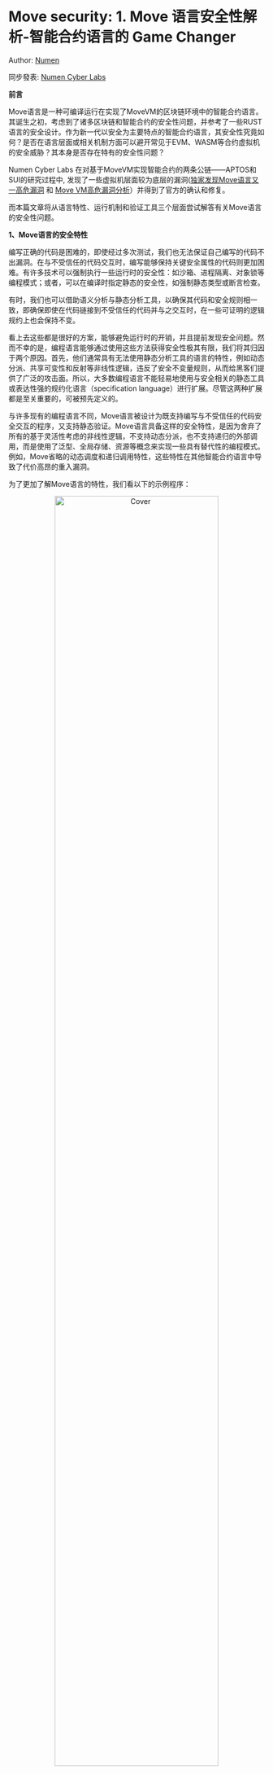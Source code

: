 # Move security: 1. Move 语言安全性解析-智能合约语言的 Game Changer 

Author: [Numen](https://twitter.com/numencyber)

同步發表: [Numen Cyber Labs ](https://mp.weixin.qq.com/s/1cP0ZW3qjcabgbHwfx4n9g)

**前言**  

Move语言是一种可编译运行在实现了MoveVM的区块链环境中的智能合约语言。其诞生之初，考虑到了诸多区块链和智能合约的安全性问题，并参考了一些RUST语言的安全设计。作为新一代以安全为主要特点的智能合约语言，其安全性究竟如何？是否在语言层面或相关机制方面可以避开常见于EVM、WASM等合约虚拟机的安全威胁？其本身是否存在特有的安全性问题？  

Numen Cyber Labs 在对基于MoveVM实现智能合约的两条公链——APTOS和SUI的研究过程中, 发现了一些虚拟机层面较为底层的漏洞([独家发现Move语言又一高危漏洞](http://mp.weixin.qq.com/s?__biz=Mzg4MDcxNTc2NA==&mid=2247484352&idx=1&sn=142ff697cd7fbe4172a3ceb8d85296be&chksm=cf71b15bf806384da5ad52156f271d04cc93b5cde269223f6024179e729d0e04a830ece4e9ad&scene=21#wechat_redirect) 和 [Move VM高危漏洞分析](https://mp.weixin.qq.com/s?__biz=Mzg4MDcxNTc2NA==&mid=2247484192&idx=1&sn=1169379e9c2b07f0a3e35631592b95d5&scene=21#wechat_redirect)）并得到了官方的确认和修复。

而本篇文章将从语言特性、运行机制和验证工具三个层面尝试解答有关Move语言的安全性问题。

**1、Move语言的安全特性**

编写正确的代码是困难的，即使经过多次测试，我们也无法保证自己编写的代码不出漏洞。在与不受信任的代码交互时，编写能够保持关键安全属性的代码则更加困难。有许多技术可以强制执行一些运行时的安全性：如沙箱、进程隔离、对象锁等编程模式；或者，可以在编译时指定静态的安全性，如强制静态类型或断言检查。

有时，我们也可以借助语义分析与静态分析工具，以确保其代码和安全规则相一致，即确保即使在代码链接到不受信任的代码并与之交互时，在一些可证明的逻辑规约上也会保持不变。

看上去这些都是很好的方案，能够避免运行时的开销，并且提前发现安全问题。然而不幸的是，编程语言能够通过使用这些方法获得安全性极其有限，我们将其归因于两个原因。首先，他们通常具有无法使用静态分析工具的语言的特性，例如动态分派、共享可变性和反射等非线性逻辑，违反了安全不变量规则，从而给黑客们提供了广泛的攻击面。所以，大多数编程语言不能轻易地使用与安全相关的静态工具或表达性强的规约化语言（specification language）进行扩展。尽管这两种扩展都是至关重要的，可被预先定义的。

与许多现有的编程语言不同，Move语言被设计为既支持编写与不受信任的代码安全交互的程序，又支持静态验证。Move语言具备这样的安全特性，是因为舍弃了所有的基于灵活性考虑的非线性逻辑，不支持动态分派，也不支持递归的外部调用，而是使用了泛型、全局存储、资源等概念来实现一些具有替代性的编程模式。例如，Move省略的动态调度和递归调用特性，这些特性在其他智能合约语言中导致了代价高昂的重入漏洞。

为了更加了解Move语言的特性，我们看以下的示例程序：

<div align=center>
<img src="https://mmbiz.qpic.cn/mmbiz_png/vlekRjgqic0enXqBq74BhiaDRGwEdZZC5piaOjgOTDXWG0yQ7WmCuokEdeGRyKf1H7OicLarcVoc2jDzo3RL55oUsQ/640?wx_fmt=png&wxfrom=5&wx_lazy=1&wx_co=1" alt="Cover" width="80%"/>
</div>

<p align="center"">Move中一个币资产的实现</p>

a)模块（Module）:每个Move模块由一系列结构类型和过程定义组成。模块可以导入类型定义(例如，在第2行use 0x1::signer)并调用在其他模块中声明的过程。模块的完全限定名以存储模块代码的16字节帐户地址开始(在这里，我们编写一个帐户地址，如0x1，作为16字节十六进制地址的简写，用前导0填充)。帐户地址充当一个命名空间，用于区分具有相同名称的模块;例如，0x1::TestCoin和0x2::TestCoin是不同的模块，具有自己的类型和过程。

b) 结构体（Structs）:模块中定义了两个结构体Coin和Info。一个Coin代表分配给模块用户的代币，而Info记录了该代币总共存在多少。由声明上的has key语法可知，这两个结构体都被定义为了资源类型（具备key或store Abilities的结构体），表示这两个结构体都可以存储在持久全局键/值存储中。

c)过程（function）:代码定义了一个初始化、一个安全过程和一个不安全过程。创建任何Coin之前必须调用initialize过程，它将单例Info值的total\_supply初始化为零。在这里，signer是一个特殊的类型，它表示一个由Move之外的逻辑验证的用户。断言签名者的地址等于ADMIN确保这个过程只能由指定的管理员帐户调用。过程mint允许管理员创建所需数量的新代币(第25行);这是在硬币总数更新之后(第23行)。像初始化一样，这个过程有访问控制，以确保它只能由管理员帐户调用(第20和21行)。value\_mut过程接受一个对Coin的可变引用作为输入，并返回一个指向Coin值字段的可变引用。

可以看到，合约结构上和其他的智能合约语言没有太大差别，但我们需要对资源类型以及全局存储(Persistent Global Store)的概念进行更详细的解释，这是Move语言中对存储和资源安全的关键机制。

全局存储允许Move程序存储持久数据(例如，Coin余额)，这些数据只能由拥有它的模块以编程方式读/写，但也存储在公共账本中，可以由在其他模块中运行代码的用户查看。

全局存储中的每个键都由完全限定的类型名称(例如，0x1::TestCoin::Coin)和存储该类型值的帐户地址(帐户地址存储模块代码和结构数据)组成。虽然全局存储在所有模块之间共享，但每个模块都对其声明的key（账户地址）具有独占的读/写访问权。也就是说声明了资源类型(比如Coin)的模块可以:

    •通过move\_to<Coin>指令将一个值发布到全局存储(例如，第14行);

    •通过move\_from<Coin>指令从全局存储中删除一个值;

    •通过borrow\_global\_mut<Coin>指令获取全局存储中一个值的引用(例如，第22行)。

由于模块“拥有”由其通过key控制的全局存储条目，它可以对该存储强制约束。例如，确保只有ADMIN帐户地址可以持有类型为0x1::TestCoin::Info的结构体。它只通过定义一个过程(initialize)来实现这一点，该过程在Info类型上使用move\_to，并强制执行在ADMIN地址上调用move\_to的前置条件(第13行)。这些约束不同于静态不变量，因为它们需要运行时检查。在这种情况下，由于参数account是在运行时提供的，程序员不能静态地强制它始终是ADMIN的，因此需要在第13行进行不变量检查。

以下就是两个保证该模块代码安全的两个静态检查特性机制：不变量规约和字节码验证器

a)不变量检查（规约检查）:模块的第10行，表示静态检查的不变量——系统中所有Coin对象的值字段之和必须等于存储在ADMIN地址的Info对象的total\_value字段。所谓不变量，是形式化验证中的一个术语，表示了一种状态的守恒性，也可以称为不变式或不变性。我们希望守恒属性适用于模块的所有可能的客户端(包括恶意的客户端):任何违反都会破坏Coin的完整性。因此，不变式不只是影响单个对象，而是影响它们的集合(即所有的Coin对象)。该处其实就是我们下一节要介绍的move prover中可用于形式化检查的specification language。

b)字节码验证器:安全类型和线性化是字节码验证器的主要验证范围: 如本例，尽管其他模块不能访问由0x1::TestCoin::Coin 控制的全局存储单元，但它们可以在自己的过程和结构声明中使用这种类型。例如，另一个模块可以公开一个支付过程，该过程接受0x1::TestCoin::Coin作为输入。

乍一看，允许Coin等敏感值流出创建它们的模块可能看起来很危险——恶意客户端模块会创建假冒硬币，人为增加其拥有的硬币的价值，或复制/销毁现有硬币。幸运的是，Move有一个字节码验证器(一个在字节码级别强制执行的类型系统)，它允许模块所有者防止这些不希望出现的结果。只有声明了结构类型Coin的模块才可以:

    •创建一个Coin类型的值(例如，第25行);

    •“解包”一个Coin类型的值到它的组件字段中(在本例中为value);

    •通过rust风格的可变或不可变borrow(例如&mut Coin)获得对Coin字段的引用。

这允许模块作者在模块中声明的结构的创建值和字段值。验证器还强制结构默认为线性。以确保线性地防止在声明结构的模块之外复制和销毁(例如，通过覆盖存储结构的变量或允许它超出作用域)。同时，验证器还会对一些类型的常见内存问题（如溢出）进行强制检查。

检测过程主要有三类：

1）结构体合法检查：保证字节码的完整性, 检测错误非法的引用，重复的资源实体以及非法的类型签名等

2）过程逻辑的语义检测：包括参数类型错误，循环索引，空索引以及重复定义变量等。

3）链接时错误，非法调用内部过程，或者链接一个声明和定义不匹配的流程。

验证器会首先创建一个CFG（Control-flow Graph，控制流图），因为没有非线性逻辑，这个控制流图可以清晰的描述程序块间的调用关系，而无需考虑递归深度的问题。

随后，验证器会检测栈里面被调用者的访问范围，保证合约的被调用者不能访问到调用者的栈空间。例如一个过程被执行的时候，调用者首先在CallStackFrame里面初始化局部变量，然后将局部变量放入到栈里面，假设当前栈的高度是n，那么有效的bytecode必须满足不变量：当调用过程结束的时候，栈的高度依然还是n。验证器主要是通过分析每个指令块的指令对栈的可能影响，保证不操作高度高于n的栈空间。这里有一个例外就是，一个以return结尾的指令块，他退出的时候高度必须是n+m，其中m是过程返回值的个数。

同时为了检查类型，每一个Value 栈都维护了一个对应的Type 栈，执行的时候Type栈也跟这指令执行进行pop和push。

接下来是资源检查和引用检查。资源主要检查资源的不可双花、不可销毁、必有归属（返回值必须被接受）等约束。而引用检查结合了动态和静态分析。静态分析利用类似rust类型系统的borrow checking机制，保证：1. 所有引用必须指向一个已经被分配的存储上，防止空指针；2. 所有的引用都有安全的读写权限。

而borrow\_global调用的时候会动态的对全局变量的引用进行了计数，解释器会对每个发布了的资源进行判断，如果被borrow或者move了，再次引用就会报错。

最后是链接检查，需要对链接的对象和声明是否匹配，过程的访问控制等做再次的检查。

可见，通过不变量检查和字节码验证器两种机制，双重保障了代码在编译时的安全性。接下来我们通过分析move的运行机制，来看看MoveVM如何保证运行时的安全性。

**2、Move的运行机制**

首先，Move程序运行在虚拟机中，并且在运行时不能访问系统内存。这使得Move可以在不信任的环境中安全地运行，并且不会被破坏或滥用。

其次，Move程序是在堆栈上执行的，形式上，之前提到的全局存储被分为两部分:内存（堆）和全局变量（栈）。内存是一个一阶存储，因此它的单元不能用来存储指向内存单元的指针。全局变量被用来存储指向内存单元的指针，但是它们的索引方式与内存不同。为了访问全局变量，代码提供了一个地址和一个绑定到该地址的类型。这种划分简化了操作，使得move语言在语义上更容易形式化。

而Move的字节码指令在一个栈式的解释器进行执行，栈式虚拟机的好处是易于实现和控制，对硬件环境的要求较少，非常适合区块链场景。同时相对寄存器式的解释器, 栈式解释器在不同的变量之间进行copy和move更容易控制和检测。

在Move语言中，任何被定义为资源的值都只能被破坏性地移动(使以前保存该值的存储位置无效)，但只有某些值(例如，整数)可以被复制。

Move程序运行在堆栈上的时候，其状态为⟨C, M, G, S⟩的四元组，由:调用栈（C），内存（M），全局变量（G）和操作数（S）组成。堆栈还维护一个函数表(模块本身)来解析包含函数体的指令。

<div align=center>
<img src="https://mmbiz.qpic.cn/mmbiz_png/vlekRjgqic0enXqBq74BhiaDRGwEdZZC5pLnrPwlYLztAUyWPF8I9JhuTRGTZ8L2rCHEAMoWJk57wyXHEibfV9V3Q/640?wx_fmt=png&wxfrom=5&wx_lazy=1&wx_co=1" alt="Cover" width="80%"/>
</div>

调用栈包含了一个过程执行的所有上下文信息以及指令编号（指令会被唯一编码，减少代码体积）。当在一个过程中执行Call指令调用其他的过程的时候，会创建一个新的调用栈对象，然后将对应的调用参数存储到内存和全局变量上面，最后解释器开始以此执行新的合约的指令。执行过程遇到分支指令的时候，会在本过程内部发生一个静态跳转，所谓静态跳转实际上是指跳转的offset是事先已经确定好的，不会像evm一样动态跳转。这也就是之前提到的不支持动态分派的特性。也就是说模块内的过程依赖是无环的，加上模块本身的没有动态指派，这样就加强了执行期间的函数调用的不可变性：一个procedure在执行过程的call frame必然是相邻的，从而避免了重入的可能性。最后调用return结束调用，同时返回值放在栈顶。

通过研究MoveVM的代码，我们可以清晰的看到，MoveVM将数据的存储和调用堆栈（过程逻辑）的存储是分开的，这点是和EVM最大的不同的地方，例如，在EVM中，要实现一个ERC20的Token，需要在一个合约中写好逻辑和对每个用户的状态进行记录，而在MoveVM中，用户状态（账户地址下的资源）是独立存储的，程序调用必须符合权限和关于资源的强制性规则，虽然牺牲了一定的灵活性，但是在安全性和执行效率（有助于实现并发执行）上获得了很大的提升。

<div align=center>
<img src="https://mmbiz.qpic.cn/mmbiz_png/vlekRjgqic0enXqBq74BhiaDRGwEdZZC5pibgEbgpbpvXu5ELzBGdNvvjWNhLr9bVMPLAzsnNwME8P8T3IB3OUskg/640?wx_fmt=png&wxfrom=5&wx_lazy=1&wx_co=1" alt="Cover" width="80%"/>
</div>

**3、Move Prover**

最后，我们来了解下Move提供的能够进行辅助自动化审计的工具Move prover。

Move Prover是一种基于推理的形式化验证工具。它使用形式化语言来描述程序的行为，并使用推理算法来验证程序是否符合预期，可以帮助开发人员确保智能合约的正确性，从而减少交易风险。简单来说，形式化验证就是用数学方法去证明我们的系统是无 Bug 的。

目前主流的自动软件验证算法是基于可满足性模理论求解器（SMT solver, satisfiability module theories solver）的。虽然这名字看起来有点唬人，但其实 SMT solver 就是一个公式求解器。上层的软件验证算法将其验证目标拆分为一些公式，交由 SMT solver 求解，再根据求出的结果进一步分析，最终报告验证目标成立，或者是发现了一个反例。

一种基本的验证算法是演绎验证（deductive verification），也有不少其他的验证算法，比如有界模型检测、k 归纳法、谓词抽象和路径抽象等

Move Prover就是使用了演绎验证算法来验证程序是否符合预期。这意味着，Move Prover可以根据已知的信息推断出程序的行为，并确保其与预期的行为相匹配。这有助于确保程序的正确性，并减少了人工手动测试的工作量。

Move Prover的总体架构如下图所示：

<div align=center>
<img src="https://mmbiz.qpic.cn/mmbiz_png/vlekRjgqic0enXqBq74BhiaDRGwEdZZC5pHZxznfib1O7GCFONBACXnYcGdTBT5JhicJeaPFSKLcETcpDOyMzkT0ow/640?wx_fmt=png&wxfrom=5&wx_lazy=1&wx_co=1" alt="Cover" width="80%"/>
</div>

首先，Move Prover 接收一个Move源文件作为输入，该文件中需要设置程序输入规范（specification）。之后 Move Parser 会在源码中把规范提取出来。Move 编译器将源文件编译为字节码，和规范系统(specification)共同转化为验证者对象模型(Prover Object Model)。

这个模型会被翻译成一种名为Boogie的中间语言。这段 Boogie 代码会被传入 Boogie 验证系统，该系统对输入进行“验证条件生成”(verification condition generation)。该验证条件会被传入一个名为 Z3 的求解器中，这是微软研发的一种可满足性理论（SMT）求解器。

VC 被传进 Z3 程序后，该验证器会检查 SMT公式（程序代码是否满足specification规范）是否是不可满足的。如果是这样，这意味着规范是成立的。否则，将生成一个满足条件的模型，并将其转换回Boogie格式，以便发布诊断报告。然后将诊断报告还原为与标准编译器错误类似的源码级错误。

为了描述规范系统，move使用Move Specification Language，其是Move语言的子集，它引入了对静态描述有关程序正确性的行为的支持，而不影响生产。同时可以独立为专门的规约化文件，从而让业务代码和形式化验证代码分开。

网上已经有很多其他的关于Move Specification Language的教程，感兴趣的可以自行学习，建议合约程序员们多加了解，以提高自己代码的安全性。同时，由于Move Specification Language可以不侵入代码的单独编写，对于安全性要求更高的项目来说，可以将该规约代码交由安全经验更加丰富的第三方安全公司来撰写，在审计代码的同时，可以给出更严格的形式化验证报告。

总的来说，Move Prover是一种非常有用的工具，可以帮助开发人员确保智能合约的正确性。它使用形式化语言来描述程序的行为，并使用推理算法来验证程序是否符合预期。这有助于减少交易风险，并使开发人员能够更自信地将智能合约部署到生产环境中。

**4、总结**

Move语言的设计在安全性的考虑上非常出色，在语言特性、虚拟机执行和安全工具层面，都给出了非常全面的考虑。语言特性上牺牲了部分灵活性，强制类型检查和线性逻辑，方便在编译检查、形式化验证时更加的自动化和具备安全可验证性，而MoveVM在设计上将状态与逻辑分开，更加贴合区块链上资产安全管理的需求。

综上，在语言层面，常见于EVM的重入、溢出、Call/DelegateCall注入等漏洞可以有效避免，但是鉴权、代码逻辑、大整数结构溢出（最新的move语言版本已经支持u256，如使用官方u256类型不会产生溢出漏洞）等问题并不能依赖语言层面的特性去避免，而Move Prover并不能在整体的大意疏忽时产生作用。

虽然Move语言在安全层面已经为程序员考虑了很多，但没有完全安全的语言，也没有完全安全的程序。我们仍然建议，Move智能合约的开发者使用第三方安全公司审计服务，并且将specification部分代码的编写和验证交由第三方安全公司来完成。

## Resources

[Awesome-move](https://github.com/MystenLabs/awesome-move)
